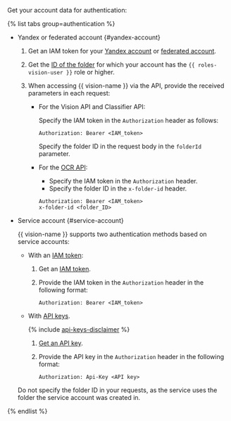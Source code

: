 Get your account data for authentication:

{% list tabs group=authentication %}

- Yandex or federated account {#yandex-account}

  1. Get an IAM token for your [Yandex account](../../iam/operations/iam-token/create.md) or [federated account](../../iam/operations/iam-token/create-for-federation.md).
  1. Get the [ID of the folder](../../resource-manager/operations/folder/get-id.md) for which your account has the `{{ roles-vision-user }}` role or higher.
  1. When accessing {{ vision-name }} via the API, provide the received parameters in each request:

      * For the Vision API and Classifier API:

          Specify the IAM token in the `Authorization` header as follows:

          ```
          Authorization: Bearer <IAM_token>
          ```

          Specify the folder ID in the request body in the `folderId` parameter.

      * For the [OCR API](../../vision/ocr/api-ref/index.md):

          * Specify the IAM token in the `Authorization` header.
          * Specify the folder ID in the `x-folder-id` header.

          ```
          Authorization: Bearer <IAM_token>
          x-folder-id <folder_ID>
          ```

- Service account {#service-account}

  {{ vision-name }} supports two authentication methods based on service accounts:

  * With an [IAM token](../../iam/concepts/authorization/iam-token.md):

      1. Get an [IAM token](../../iam/operations/iam-token/create-for-sa.md).
      1. Provide the IAM token in the `Authorization` header in the following format:

          ```
          Authorization: Bearer <IAM_token>
          ```

  * With [API keys](../../iam/concepts/authorization/api-key).

      {% include [api-keys-disclaimer](../iam/api-keys-disclaimer.md) %}

      1. [Get an API key](../../iam/operations/api-key/create.md).
      1. Provide the API key in the `Authorization` header in the following format:

          ```
          Authorization: Api-Key <API key>
          ```

  Do not specify the folder ID in your requests, as the service uses the folder the service account was created in.

{% endlist %}